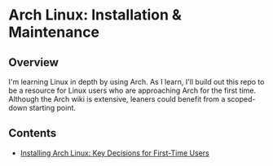 # Arch Linux: Installation & Maintenance

## Overview

I'm learning Linux in depth by using Arch. As I learn, I'll build out this repo to be a resource for Linux users who are approaching Arch for the first time. Although the Arch wiki is extensive, leaners could benefit from a scoped-down starting point.

## Contents

- [Installing Arch Linux: Key Decisions for First-Time Users](https://github.com/jablonskidev/arch-linux-resources/blob/main/articles/installation-decisions.md)
